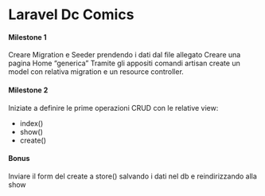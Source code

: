 Laravel Dc Comics
===

#### Milestone 1
Creare Migration e Seeder prendendo i dati dal file allegato
Creare una pagina Home “generica”
Tramite gli appositi comandi artisan create un model con relativa migration e un resource controller.

#### Milestone 2
Iniziate a definire le prime operazioni CRUD con le relative view:
- index()
- show()
- create()

#### Bonus
Inviare il form del create a store() salvando i dati nel db e reindirizzando alla show
